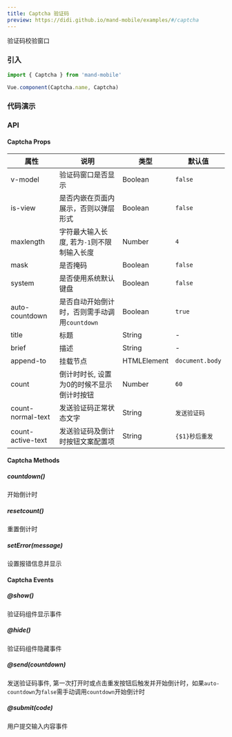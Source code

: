 ```yaml
---
title: Captcha 验证码
preview: https://didi.github.io/mand-mobile/examples/#/captcha
---
```


验证码校验窗口

### 引入

```javascript
import { Captcha } from 'mand-mobile'

Vue.component(Captcha.name, Captcha)
```

### 代码演示
<!-- DEMO -->

### API

#### Captcha Props
|属性 | 说明 | 类型 | 默认值|
|----|-----|------|------|
|v-model|验证码窗口是否显示|Boolean|`false`|
|is-view|是否内嵌在页面内展示，否则以弹层形式|Boolean|`false`|
|maxlength|字符最大输入长度, 若为`-1`则不限制输入长度|Number|`4`|
|mask|是否掩码|Boolean|`false`|
|system|是否使用系统默认键盘|Boolean|`false`|
|auto-countdown|是否自动开始倒计时，否则需手动调用`countdown`|Boolean|`true`|
|title|标题|String|-|
|brief|描述|String|-|
|append-to|挂载节点|HTMLElement|`document.body`|
|count|倒计时时长, 设置为0的时候不显示倒计时按钮|Number|`60`|
|count-normal-text|发送验证码正常状态文字|String| `发送验证码` |
|count-active-text|发送验证码及倒计时按钮文案配置项|String| `{$1}秒后重发` |

#### Captcha Methods

##### countdown()
开始倒计时

##### resetcount()
重置倒计时

##### setError(message)
设置报错信息并显示

#### Captcha Events

##### @show()
验证码组件显示事件

##### @hide()
验证码组件隐藏事件

##### @send(countdown)
发送验证码事件, 第一次打开时或点击重发按钮后触发并开始倒计时，如果`auto-countdown`为`false`需手动调用`countdown`开始倒计时

##### @submit(code)
用户提交输入内容事件
